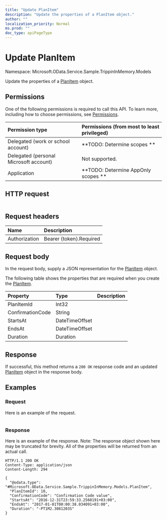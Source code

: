 ```yaml
---
title: "Update PlanItem"
description: "Update the properties of a PlanItem object."
author: ""
localization_priority: Normal
ms.prod: ""
doc_type: apiPageType
---
```


# Update PlanItem

Namespace: Microsoft.OData.Service.Sample.TrippinInMemory.Models

Update the properties of a [PlanItem](../resources/microsoft.odata.service.sample.trippininmemory.models-planitem.md) object.

## Permissions
One of the following permissions is required to call this API. To learn more, including how to choose permissions, see [Permissions](/concepts/permissions-reference.md).

|Permission type|Permissions (from most to least privileged)|
|:---|:---|
|Delegated (work or school account)|**TODO: Determine scopes **|
|Delegated (personal Microsoft account)|Not supported.|
|Application|**TODO: Determine AppOnly scopes **|

## HTTP request
<!-- {
  "blockType": "ignored"
}
-->
``` http
```

## Request headers
|Name|Description|
|:---|:---|
|Authorization|Bearer {token}.Required|

## Request body
In the request body, supply a JSON representation for the [PlanItem](../resources/microsoft.odata.service.sample.trippininmemory.models-planitem.md) object.

The following table shows the properties that are required when you create the [PlanItem](../resources/microsoft.odata.service.sample.trippininmemory.models-planitem.md).

|Property|Type|Description|
|:---|:---|:---|
|PlanItemId|Int32||
|ConfirmationCode|String||
|StartsAt|DateTimeOffset||
|EndsAt|DateTimeOffset||
|Duration|Duration||



## Response
If successful, this method returns a `200 OK` response code and an updated [PlanItem](../resources/microsoft.odata.service.sample.trippininmemory.models-planitem.md) object in the response body.

## Examples

### Request
Here is an example of the request.
<!-- {
  "blockType": "request",
  "name": "update_planitem"
}
-->
``` http

```

### Response
Here is an example of the response. Note: The response object shown here may be truncated for brevity. All of the properties will be returned from an actual call.
<!-- {
  "blockType": "response",
  "truncated": true
}
-->
``` http
HTTP/1.1 200 OK
Content-Type: application/json
Content-Length: 294

{
  "@odata.type": "#Microsoft.OData.Service.Sample.TrippinInMemory.Models.PlanItem",
  "PlanItemId": 10,
  "ConfirmationCode": "Confirmation Code value",
  "StartsAt": "2016-12-31T23:59:33.2560191+03:00",
  "EndsAt": "2017-01-01T00:00:38.034091+03:00",
  "Duration": "-PT1M2.3081203S"
}
```

